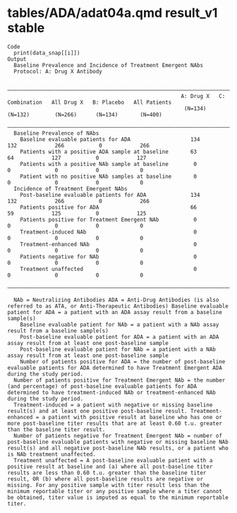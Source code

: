 # tables/ADA/adat04a.qmd result_v1 stable

    Code
      print(data_snap[[i]])
    Output
      Baseline Prevalence and Incidence of Treatment Emergent NAbs
      Protocol: A: Drug X Antibody
      
      ————————————————————————————————————————————————————————————————————————————————————————————————————————————————————————
                                                           A: Drug X   C: Combination   All Drug X   B: Placebo   All Patients
                                                            (N=134)       (N=132)        (N=266)      (N=134)       (N=400)   
      ————————————————————————————————————————————————————————————————————————————————————————————————————————————————————————
      Baseline Prevalence of NAbs                                                                                             
        Baseline evaluable patients for ADA                   134           132            266           0            266     
        Patients with a positive ADA sample at baseline       63             64            127           0            127     
        Patients with a positive NAb sample at baseline        0             0              0            0             0      
        Patient with no positive NAb samples at baseline       0             0              0            0             0      
      Incidence of Treatment Emergent NAbs                                                                                    
        Post-baseline evaluable patients for ADA              134           132            266           0            266     
        Patients positive for ADA                             66             59            125           0            125     
        Patients positive for Treatment Emergent NAb           0             0              0            0             0      
        Treatment-induced NAb                                  0             0              0            0             0      
        Treatment-enhanced NAb                                 0             0              0            0             0      
        Patients negative for NAb                              0             0              0            0             0      
        Treatment unaffected                                   0             0              0            0             0      
      ————————————————————————————————————————————————————————————————————————————————————————————————————————————————————————
      
      NAb = Neutralizing Antibodies ADA = Anti-Drug Antibodies (is also referred to as ATA, or Anti-Therapeutic Antibodies) Baseline evaluable patient for ADA = a patient with an ADA assay result from a baseline sample(s)
        Baseline evaluable patient for NAb = a patient with a NAb assay result from a baseline sample(s)
        Post-baseline evaluable patient for ADA = a patient with an ADA assay result from at least one post-baseline sample
        Post-baseline evaluable patient for NAb = a patient with a NAb assay result from at least one post-baseline sample
        Number of patients positive for ADA = the number of post-baseline evaluable patients for ADA determined to have Treatment Emergent ADA during the study period.
      Number of patients positive for Treatment Emergent NAb = the number (and percentage) of post-baseline evaluable patients for ADA determined to have treatment-induced NAb or treatment-enhanced NAb during the study period.
      Treatment-induced = a patient with negative or missing baseline result(s) and at least one positive post-baseline result. Treatment-enhanced = a patient with positive result at baseline who has one or more post-baseline titer results that are at least 0.60 t.u. greater than the baseline titer result.
      Number of patients negative for Treatment Emergent NAb = number of post-baseline evaluable patients with negative or missing baseline NAb result(s) and all negative post-baseline NAb results, or a patient who is NAb treatment unaffected.
      Treatment unaffected = A post-baseline evaluable patient with a positive result at baseline and (a) where all post-baseline titer results are less than 0.60 t.u. greater than the baseline titer result, OR (b) where all post-baseline results are negative or missing. For any positive sample with titer result less than the minimum reportable titer or any positive sample where a titer cannot be obtained, titer value is imputed as equal to the minimum reportable titer.

